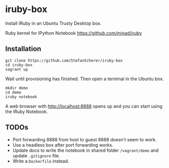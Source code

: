 iruby-box
=========

Install IRuby in an Ubuntu Trusty Desktop box.

Ruby kernel for IPython Notebook 
https://github.com/minad/iruby

## Installation

```
git clone https://github.com/StefanScherer/iruby-box
cd iruby-box
vagrant up
```

Wait until provisioning has finished. Then open a terminal in the Ubuntu box.

```
mkdir demo
cd demo
iruby notebook
```

A web browser with [http://localhost:8888](http://localhost:8888) opens up and you can start using the IRuby Notebook.

## TODOs

* Port forwarding 8888 from host to guest 8888 doesn't seem to work.
* Use a headless box after port forwarding works.
* Update docs to write the notebook in shared folder `/vagrant/demo` and update `.gitignore` file.
* Write a `Dockerfile` instead.

